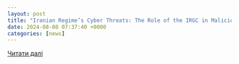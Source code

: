```yaml
---
layout: post
title: "Iranian Regime’s Cyber Threats: The Role of the IRGC in Malicious Activities Against U.S. Infrastructure - Iran News Update"
date: 2024-08-08 07:37:40 +0000
categories: [news]
---
```


[Читати далі](https://irannewsupdate.com/news/terrorism/iranian-regimes-cyber-threats-the-role-of-the-irgc-in-malicious-activities-against-u-s-infrastructure/)
